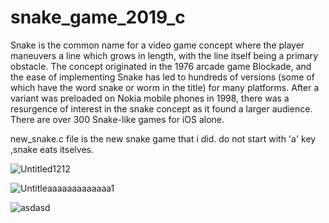 # snake_game_2019_c

  Snake is the common name for a video game concept where the player maneuvers a line which grows in length, with the line itself being a primary obstacle. The concept originated in the 1976 arcade game Blockade, and the ease of implementing Snake has led to hundreds of versions (some of which have the word snake or worm in the title) for many platforms. After a variant was preloaded on Nokia mobile phones in 1998, there was a resurgence of interest in the snake concept as it found a larger audience. There are over 300 Snake-like games for iOS alone.

new_snake.c file is the new snake game that i did.
do not start with 'a' key ,snake eats itselves.


![Untitled1212](https://user-images.githubusercontent.com/58360416/102596293-06982c00-412a-11eb-9c39-1f776f6cadf9.png)



![Untitleaaaaaaaaaaaaa1](https://user-images.githubusercontent.com/58360416/102597300-7f4bb800-412b-11eb-89e8-174d8b3ed00e.png)



![asdasd](https://user-images.githubusercontent.com/58360416/102597085-2a0fa680-412b-11eb-8288-76df780be168.png)
